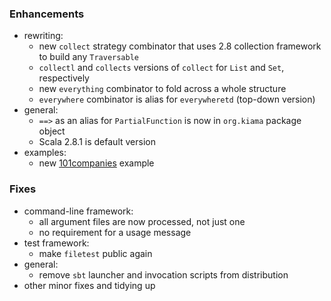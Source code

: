 ### Enhancements

  * rewriting:
    * new `collect` strategy combinator that uses 2.8 collection framework to build any `Traversable`
    * `collectl` and `collects` versions of `collect` for `List` and `Set`, respectively
    * new `everything` combinator to fold across a whole structure
    * `everywhere` combinator is alias for `everywheretd` (top-down version)
  * general:
    * `==>` as an alias for `PartialFunction` is now in `org.kiama` package object
    * Scala 2.8.1 is default version
  * examples:
    * new [101companies](http://sourceforge.net/apps/mediawiki/developers/index.php?title=101companies) example

### Fixes

  * command-line framework:
    * all argument files are now processed, not just one
    * no requirement for a usage message
  * test framework:
    * make `filetest` public again
  * general:
    * remove `sbt` launcher and invocation scripts from distribution
  * other minor fixes and tidying up
